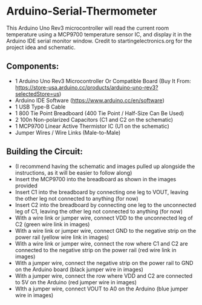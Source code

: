 # Arduino-Serial-Thermometer
This Arduino Uno Rev3 microcontroller will read the current room temperature using a MCP9700 temperature sensor IC, and display it in the Arduino IDE serial monitor window.
Credit to startingelectronics.org for the project idea and schematic.
## Components:
* 1 Arduino Uno Rev3 Microcontroller Or Compatible Board (Buy It From: https://store-usa.arduino.cc/products/arduino-uno-rev3?selectedStore=us)
* Arduino IDE Software (https://www.arduino.cc/en/software)
* 1 USB Type-B Cable
* 1 800 Tie Point Breadboard (400 Tie Point / Half-Size Can Be Used)
* 2 100n Non-polarized Capacitors (C1 and C2 on the schematic)
* 1 MCP9700 Linear Active Thermistor IC (U1 on the schematic)
* Jumper Wires / Wire Links (Male-to-Male)
## Building the Circuit:
* (I recommend having the schematic and images pulled up alongside the instructions, as it will be easier to follow along)
* Insert the MCP9700 into the breadboard as shown in the images provided
* Insert C1 into the breadboard by connecting one leg to VOUT, leaving the other leg not connected to anything (for now)
* Insert C2 into the breadboard by connecting one leg to the unconnected leg of C1, leaving the other leg not connected to anything (for now)
* With a wire link or jumper wire, connect VDD to the unconnected leg of C2 (green wire link in images)
* With a wire link or jumper wire, connect GND to the negative strip on the power rail (yellow wire link in images)
* With a wire link or jumper wire, connect the row where C1 and C2 are connected to the negative strip on the power rail (red wire link in images)
* With a jumper wire, connect the negative strip on the power rail to GND on the Arduino board (black jumper wire in images)
* With a jumper wire, connect the row where VDD and C2 are connected to 5V on the Arduino (red jumper wire in images)
* WIth a jumper wire, connect VOUT to A0 on the Arduino (blue jumper wire in images)
